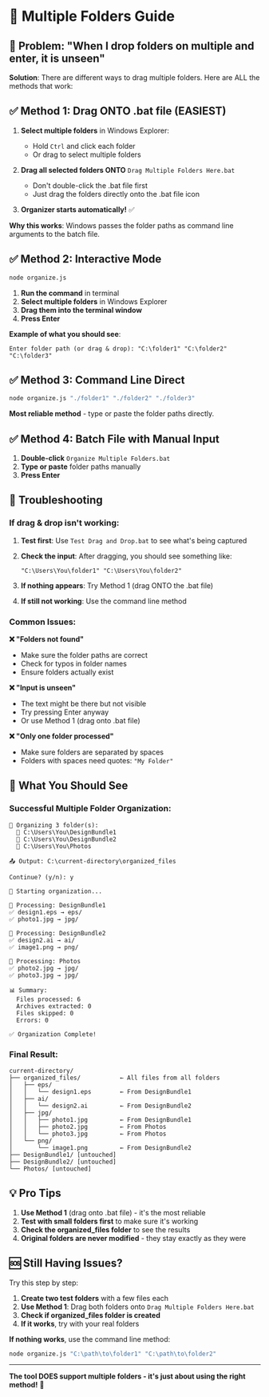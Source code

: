 # 🎨 Multiple Folders Guide

## 🚨 Problem: "When I drop folders on multiple and enter, it is unseen"

**Solution**: There are different ways to drag multiple folders. Here are ALL the methods that work:

## ✅ **Method 1: Drag ONTO .bat file (EASIEST)**

1. **Select multiple folders** in Windows Explorer:
   - Hold `Ctrl` and click each folder
   - Or drag to select multiple folders

2. **Drag all selected folders ONTO** `Drag Multiple Folders Here.bat`
   - Don't double-click the .bat file first
   - Just drag the folders directly onto the .bat file icon

3. **Organizer starts automatically!** ✅

**Why this works**: Windows passes the folder paths as command line arguments to the batch file.

## ✅ **Method 2: Interactive Mode**

```bash
node organize.js
```

1. **Run the command** in terminal
2. **Select multiple folders** in Windows Explorer
3. **Drag them into the terminal window**
4. **Press Enter**

**Example of what you should see**:
```
Enter folder path (or drag & drop): "C:\folder1" "C:\folder2" "C:\folder3"
```

## ✅ **Method 3: Command Line Direct**

```bash
node organize.js "./folder1" "./folder2" "./folder3"
```

**Most reliable method** - type or paste the folder paths directly.

## ✅ **Method 4: Batch File with Manual Input**

1. **Double-click** `Organize Multiple Folders.bat`
2. **Type or paste** folder paths manually
3. **Press Enter**

## 🔧 **Troubleshooting**

### If drag & drop isn't working:

1. **Test first**: Use `Test Drag and Drop.bat` to see what's being captured

2. **Check the input**: After dragging, you should see something like:
   ```
   "C:\Users\You\folder1" "C:\Users\You\folder2"
   ```

3. **If nothing appears**: Try Method 1 (drag ONTO the .bat file)

4. **If still not working**: Use the command line method

### Common Issues:

**❌ "Folders not found"**
- Make sure the folder paths are correct
- Check for typos in folder names
- Ensure folders actually exist

**❌ "Input is unseen"**
- The text might be there but not visible
- Try pressing Enter anyway
- Or use Method 1 (drag onto .bat file)

**❌ "Only one folder processed"**
- Make sure folders are separated by spaces
- Folders with spaces need quotes: `"My Folder"`

## 🎯 **What You Should See**

### Successful Multiple Folder Organization:
```
📂 Organizing 3 folder(s):
  📁 C:\Users\You\DesignBundle1
  📁 C:\Users\You\DesignBundle2  
  📁 C:\Users\You\Photos

📤 Output: C:\current-directory\organized_files

Continue? (y/n): y

🚀 Starting organization...

📂 Processing: DesignBundle1
✅ design1.eps → eps/
✅ photo1.jpg → jpg/

📂 Processing: DesignBundle2  
✅ design2.ai → ai/
✅ image1.png → png/

📂 Processing: Photos
✅ photo2.jpg → jpg/
✅ photo3.jpg → jpg/

📊 Summary:
  Files processed: 6
  Archives extracted: 0
  Files skipped: 0
  Errors: 0

✅ Organization Complete!
```

### Final Result:
```
current-directory/
├── organized_files/           ← All files from all folders
│   ├── eps/
│   │   └── design1.eps        ← From DesignBundle1
│   ├── ai/
│   │   └── design2.ai         ← From DesignBundle2
│   ├── jpg/
│   │   ├── photo1.jpg         ← From DesignBundle1
│   │   ├── photo2.jpg         ← From Photos
│   │   └── photo3.jpg         ← From Photos
│   └── png/
│       └── image1.png         ← From DesignBundle2
├── DesignBundle1/ [untouched]
├── DesignBundle2/ [untouched]
└── Photos/ [untouched]
```

## 💡 **Pro Tips**

1. **Use Method 1** (drag onto .bat file) - it's the most reliable
2. **Test with small folders first** to make sure it's working
3. **Check the organized_files folder** to see the results
4. **Original folders are never modified** - they stay exactly as they were

## 🆘 **Still Having Issues?**

Try this step by step:

1. **Create two test folders** with a few files each
2. **Use Method 1**: Drag both folders onto `Drag Multiple Folders Here.bat`
3. **Check if organized_files folder is created**
4. **If it works**, try with your real folders

**If nothing works**, use the command line method:
```bash
node organize.js "C:\path\to\folder1" "C:\path\to\folder2"
```

---

**The tool DOES support multiple folders - it's just about using the right method!** 🎉
